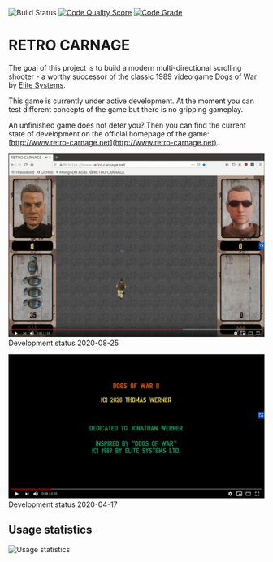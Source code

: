 ![Build Status](https://codebuild.eu-central-1.amazonaws.com/badges?uuid=eyJlbmNyeXB0ZWREYXRhIjoiTTZlN3NMalI1M3FkTTVnQldDeVl0ZHYyY1V5RS9XVVJ6MWxjdmV3V1pqR3hWc3BYVnVuZkxCTGs1TGNXQ25lbkl1eW82ODE3OWxFMU53TlloRzdIM0lzPSIsIml2UGFyYW1ldGVyU3BlYyI6IlBOWkFndTBRZ2hOd2o4NXEiLCJtYXRlcmlhbFNldFNlcmlhbCI6MX0%3D&branch=master)
[![Code Quality Score](https://api.codiga.io/project/14972/score/svg)](https://app.codiga.io/public/project/14972/retro-carnage-website/dashboard)
[![Code Grade](https://api.codiga.io/project/14972/status/svg)](https://app.codiga.io/public/project/14972/retro-carnage-website/dashboard)

# RETRO CARNAGE

The goal of this project is to build a modern multi-directional scrolling shooter - a worthy successor of the classic
1989 video game [Dogs of War](https://gamesdb.launchbox-app.com/games/details/41090) by
[Elite Systems](http://www.elite-systems.co.uk).

This game is currently under active development. At the moment you can test different concepts of the game but there is
no gripping gameplay.

An unfinished game does not deter you? Then you can find the current state of development on the official homepage of
the game: [http://www.retro-carnage.net](http://www.retro-carnage.net).

[![Watch the video](docs/images/youtube-2020-08-25.png)](https://youtu.be/IeUowwMaIB4)
Development status 2020-08-25

[![Watch the video](docs/images/youtube-first-impression.png)](https://youtu.be/W5dJvoZUGt8)
Development status 2020-04-17

## Usage statistics

![Usage statistics](https://backend.retro-carnage.net/usage/chart "Usage statistics")
